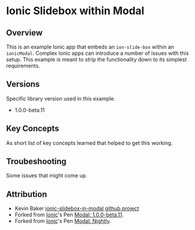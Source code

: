 # Ionic Slidebox within Modal

## Overview

This is an example Ionic app that embeds an `ion-slide-box` within an `ionicModal`. Complex Ionic apps can introduce a number of issues with this setup. This example is meant to strip the functionality down to its simplest requirements.

## Versions

Specific library version used in this example.

* 1.0.0-beta.11

## Key Concepts

As short list of key concepts learned that helped to get this working.

## Troubeshooting

Some issues that might come up.

## Attribution

* Kevin Baker [ionic-slidebox-in-modal github project](https://github.com/kevbaker/ionic-slidebox-in-modal)
* Forked from [Ionic](http://codepen.io/ionic/)'s Pen [Modal: 1.0.0-beta.11](http://codepen.io/ionic/pen/gblny/).
* Forked from [Ionic](http://codepen.io/ionic/)'s Pen [Modal: Nightly](http://codepen.io/ionic/pen/gblny/).